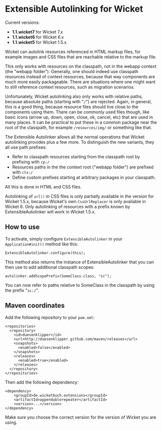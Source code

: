 # Extensible Autolinking for Wicket

Current versions:
 - **1.1.wicket7** for Wicket 7.x
 - **1.1.wicket6** for Wicket 6.x
 - **1.1.wicket5** for Wicket 1.5.x

Wicket can autolink resources referenced in HTML markup files, for example images and CSS files that are reachable relative to the markup file.

This only works with resources on the classpath, not in the webapp context (the "webapp folder"). Generally, one should indeed use classpath resources instead of context resources, because that way components are much more easily packageable. There are situations where one might want to still reference context resources, such as migration scenarios.

Unfortunately, Wicket autolinking also only works with relative paths, because absolute paths (starting with "`/`") are rejected. Again, in general, this is a good thing, because resource files should live close to the components using them. There can be commonly used files though, like basic icons (arrow up, down, open, close, ok, cancel, etc) that are used in many places. It can be practical to put these in a common package near the root of the classpath, for example `/resources/img/` or something like that.

The Extensible Autolinker allows all the normal operations that Wicket autolinking provides plus a few more. To distinguish the new variants, they all use path prefixes:

* Refer to classpath resources starting from the classpath root by prefixing with `cp:/`
* Resources paths in the the context root ("webapp folder") are prefixed with `ctx:/`
* Define custom prefixes starting at arbitrary packages in your classpath.

All this is done in HTML and CSS files.

Autolinking of `url()` in CSS files is only partially available in the version for Wicket 1.5.x, because Wicket's own `CssUrlReplacer` is only available in Wicket 6. Only autolinking of resources with a prefix known by ExtensibleAutolinker will work in Wicket 1.5.x.

## How to use
To activate, simply configure `ExtensibleAutolinker` in your `Application#init()` method like this:

	ExtensibleAutolinker.configure(this);

This method also returns the instance of ExtensibleAutolinker that you can then use to add additional classpath scopes:

	autolinker.addScopePrefix(SomeClass.class, "sc");

You can now refer to paths relative to SomeClass in the classpath by using the prefix "`sc:/`".

## Maven coordinates

Add the following repository to your `pom.xml`:

    <repositories>
      <repository>
        <id>duesenklipper</id>
        <url>http://duesenklipper.github.com/maven/releases</url>
        <snapshots>
          <enabled>false</enabled>
        </snapshots>
        <releases>
          <enabled>true</enabled>
        </releases>
      </repository>
    </repositories>

Then add the following dependency:

    <dependency>
        <groupId>de.wicketbuch.extensions</groupId>
        <artifactId>appendablerepeater</artifactId>
        <version>...</version>
    </dependency>

Make sure you choose the correct version for the version of Wicket you are using.